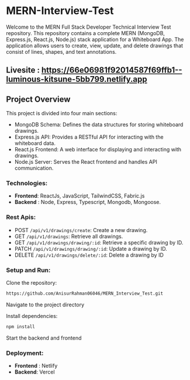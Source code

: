 
# MERN-Interview-Test

Welcome to the MERN Full Stack Developer Technical Interview Test repository. This repository contains a complete MERN (MongoDB, Express.js, React.js, Node.js) stack application for a Whiteboard App. The application allows users to create, view, update, and delete drawings that consist of lines, shapes, and text annotations.

## Livesite : https://66e06981f92014587f69ffb1--luminous-kitsune-5bb799.netlify.app

## Project Overview
This project is divided into four main sections:


- MongoDB Schema: Defines the data structures for storing whiteboard drawings.
- Express.js API: Provides a RESTful API for interacting with the whiteboard data.
- React.js Frontend: A web interface for displaying and interacting with drawings.
- Node.js Server: Serves the React frontend and handles API communication.

### Technologies:
- **Frontend**: ReactJs, JavaScript, TailwindCSS, Fabric.js
- **Backend** : Node, Express, Typescript, Mongodb, Mongoose.

### Rest Apis:
- POST `/api/v1/drawings/create`: Create a new drawing.
- GET `/api/v1/drawings`: Retrieve all drawings.
- GET `/api/v1/drawings/drawing/:id`: Retrieve a specific drawing by ID.
- PATCH `/api/v1/drawings/drawing/:id`: Update a drawing by ID.
- DELETE `/api/v1/drawings/delete/:id`: Delete a drawing by ID

### Setup and Run:
Clone the repository:
```bash
https://github.com/AnisurRahman06046/MERN_Interview_Test.git
```
Navigate to the project directory

Install dependencies:
```bash
npm install
```
Start the backend and frontend

### Deployment:
- **Frontend** : Netlify 
- **Backend**: Vercel


